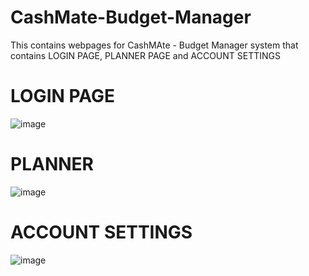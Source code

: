 # CashMate-Budget-Manager

This contains webpages for CashMAte - Budget Manager system that contains LOGIN PAGE, PLANNER PAGE and ACCOUNT SETTINGS

# LOGIN PAGE
![image](https://github.com/RMAELILLA/CASHMATE/assets/129654335/337771c5-0761-464f-b038-260ae626a362)

# PLANNER
![image](https://github.com/RMAELILLA/CashMate-Budget-Manager/assets/129654335/2176147d-c78e-4035-bdd2-f00c69b29084)

# ACCOUNT SETTINGS
![image](https://github.com/RMAELILLA/CASHMATE/assets/129654335/453f164b-ca09-49be-bb79-feca480256f3)
